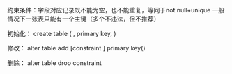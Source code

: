 约束条件：字段对应记录既不能为空，也不能重复，等同于not null+unique
一般情况下一张表只能有一个主键（多个不违法，但不推荐）

初始化：
create table <tablename>(
<columnname1> <datetype1>,
<columnname2> <datetype2> primary key,
)

修改：
alter table <tablename>
add [constraint <constraintname>] primary key(<columnname1>)


删除：
alter table <tablename>
drop constraint<constraintname>